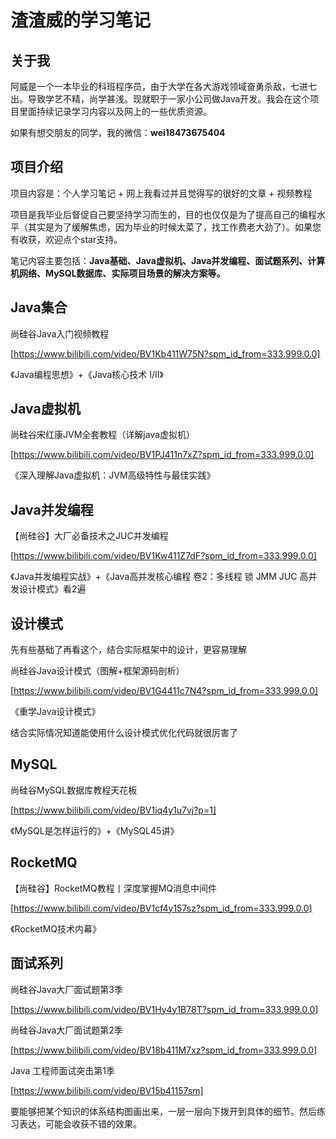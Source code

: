 # 渣渣威的学习笔记

## 关于我

阿威是一个一本毕业的科班程序员，由于大学在各大游戏领域奋勇杀敌，七进七出。导致学艺不精，尚学甚浅。现就职于一家小公司做Java开发。我会在这个项目里面持续记录学习内容以及网上的一些优质资源。

如果有想交朋友的同学，我的微信：**wei18473675404** 

## 项目介绍
项目内容是：个人学习笔记 + 网上我看过并且觉得写的很好的文章 + 视频教程

项目是我毕业后督促自己要坚持学习而生的，目的也仅仅是为了提高自己的编程水平（其实是为了缓解焦虑，因为毕业的时候太菜了，找工作费老大劲了）。如果您有收获，欢迎点个star支持。

笔记内容主要包括：**Java基础、Java虚拟机、Java并发编程、面试题系列、计算机网络、MySQL数据库、实际项目场景的解决方案等。**



## Java集合

尚硅谷Java入门视频教程

[https://www.bilibili.com/video/BV1Kb411W75N?spm_id_from=333.999.0.0]

《Java编程思想》+《Java核心技术 I/II》



## Java虚拟机

尚硅谷宋红康JVM全套教程（详解java虚拟机）

[https://www.bilibili.com/video/BV1PJ411n7xZ?spm_id_from=333.999.0.0]

《深入理解Java虚拟机：JVM高级特性与最佳实践》



## Java并发编程

【尚硅谷】大厂必备技术之JUC并发编程

[https://www.bilibili.com/video/BV1Kw411Z7dF?spm_id_from=333.999.0.0]

《Java并发编程实战》+《Java高并发核心编程 卷2：多线程 锁 JMM JUC 高并发设计模式》看2遍


## 设计模式

先有些基础了再看这个，结合实际框架中的设计，更容易理解

尚硅谷Java设计模式（图解+框架源码剖析）

[https://www.bilibili.com/video/BV1G4411c7N4?spm_id_from=333.999.0.0]

《重学Java设计模式》

结合实际情况知道能使用什么设计模式优化代码就很厉害了

## MySQL

尚硅谷MySQL数据库教程天花板

[https://www.bilibili.com/video/BV1iq4y1u7vj?p=1]

《MySQL是怎样运行的》+《MySQL45讲》


## RocketMQ

【尚硅谷】RocketMQ教程丨深度掌握MQ消息中间件

[https://www.bilibili.com/video/BV1cf4y157sz?spm_id_from=333.999.0.0]

《RocketMQ技术内幕》

## 面试系列

尚硅谷Java大厂面试题第3季

[https://www.bilibili.com/video/BV1Hy4y1B78T?spm_id_from=333.999.0.0]

尚硅谷Java大厂面试题第2季

[https://www.bilibili.com/video/BV18b411M7xz?spm_id_from=333.999.0.0]

Java 工程师面试突击第1季

[https://www.bilibili.com/video/BV15b41157sm]

要能够把某个知识的体系结构图画出来，一层一层向下拨开到具体的细节。然后练习表达，可能会收获不错的效果。


